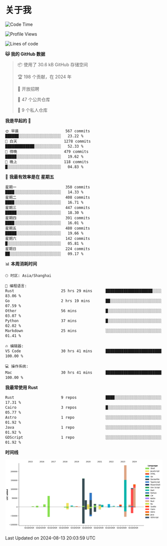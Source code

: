 # 关于我

<!--START_SECTION:waka-->
![Code Time](http://img.shields.io/badge/Code%20Time-3%2C036%20hrs%2047%20mins-blue)

![Profile Views](http://img.shields.io/badge/%E4%B8%AA%E4%BA%BA%E8%B5%84%E6%96%99%E8%A7%82%E7%9C%8B%E6%AC%A1%E6%95%B0-0-blue)

![Lines of code](https://img.shields.io/badge/%E4%BB%8E%E3%80%8CHello%20World%E3%80%8D%E8%B5%B7%E6%88%91%E5%B7%B2%E7%BB%8F%E5%86%99%E4%BA%86-960.5%20thousand%20%E8%A1%8C%E4%BB%A3%E7%A0%81-blue)

**🐱 我的 GitHub 数据** 

> 📦  使用了 30.6 kB GitHub 存储空间 
 > 
> 🏆 198 个贡献，在 2024 年
 > 
> 💼 开放招聘
 > 
> 📜 47 个公共仓库 
 > 
> 🔑 9 个私人仓库 
 > 
**我是早起的 🐤** 

```text
🌞 早晨                     567 commits         ██████░░░░░░░░░░░░░░░░░░░   23.22 % 
🌆 白天                     1278 commits        █████████████░░░░░░░░░░░░   52.33 % 
🌃 傍晚                     479 commits         █████░░░░░░░░░░░░░░░░░░░░   19.62 % 
🌙 晚上                     118 commits         █░░░░░░░░░░░░░░░░░░░░░░░░   04.83 % 
```
📅 **我最有效率是在 星期五** 

```text
星期一                      350 commits         ████░░░░░░░░░░░░░░░░░░░░░   14.33 % 
星期二                      408 commits         ████░░░░░░░░░░░░░░░░░░░░░   16.71 % 
星期三                      447 commits         █████░░░░░░░░░░░░░░░░░░░░   18.30 % 
星期四                      391 commits         ████░░░░░░░░░░░░░░░░░░░░░   16.01 % 
星期五                      480 commits         █████░░░░░░░░░░░░░░░░░░░░   19.66 % 
星期六                      142 commits         █░░░░░░░░░░░░░░░░░░░░░░░░   05.81 % 
星期日                      224 commits         ██░░░░░░░░░░░░░░░░░░░░░░░   09.17 % 
```


📊 **本周消耗时间** 

```text
🕑︎ 时区: Asia/Shanghai

💬 编程语言: 
Rust                     25 hrs 29 mins      █████████████████████░░░░   83.06 % 
Go                       2 hrs 19 mins       ██░░░░░░░░░░░░░░░░░░░░░░░   07.59 % 
Other                    56 mins             █░░░░░░░░░░░░░░░░░░░░░░░░   03.07 % 
Python                   37 mins             █░░░░░░░░░░░░░░░░░░░░░░░░   02.02 % 
Markdown                 25 mins             ░░░░░░░░░░░░░░░░░░░░░░░░░   01.41 % 

🔥 编辑器: 
VS Code                  30 hrs 41 mins      █████████████████████████   100.00 % 

💻 操作系统: 
Mac                      30 hrs 41 mins      █████████████████████████   100.00 % 
```

**我最常使用 Rust** 

```text
Rust                     9 repos             ████░░░░░░░░░░░░░░░░░░░░░   17.31 % 
Cairo                    3 repos             █░░░░░░░░░░░░░░░░░░░░░░░░   05.77 % 
Astro                    1 repo              ░░░░░░░░░░░░░░░░░░░░░░░░░   01.92 % 
Java                     1 repo              ░░░░░░░░░░░░░░░░░░░░░░░░░   01.92 % 
GDScript                 1 repo              ░░░░░░░░░░░░░░░░░░░░░░░░░   01.92 % 
```



**时间线**

![Lines of Code chart](https://raw.githubusercontent.com/catusax/catusax/master/assets/bar_graph.png)


 Last Updated on 2024-08-13 20:03:59 UTC
<!--END_SECTION:waka-->
